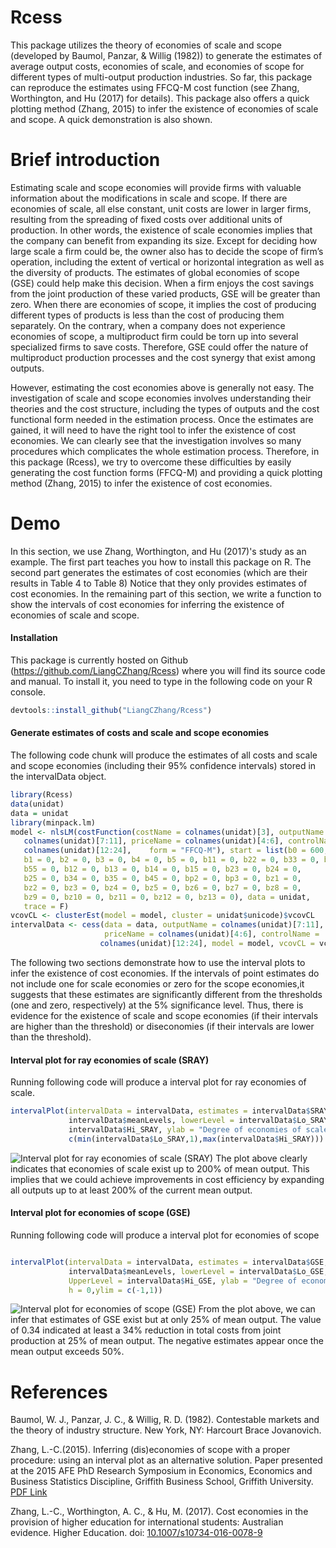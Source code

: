 <!-- README.md is generated from README.Rmd. Please edit that file -->
Rcess
=====

This package utilizes the theory of economies of scale and scope (developed by Baumol, Panzar, & Willig (1982)) to generate the estimates of average output costs, economies of scale, and economies of scope for different types of multi-output production industries. So far, this package can reproduce the estimates using FFCQ-M cost function (see Zhang, Worthington, and Hu (2017) for details). This package also offers a quick plotting method (Zhang, 2015) to infer the existence of economies of scale and scope. A quick demonstration is also shown.

Brief introduction
==================

Estimating scale and scope economies will provide firms with valuable information about the modifications in scale and scope. If there are economies of scale, all else constant, unit costs are lower in larger firms, resulting from the spreading of fixed costs over additional units of production. In other words, the existence of scale economies implies that the company can benefit from expanding its size. Except for deciding how large scale a firm could be, the owner also has to decide the scope of firm’s operation, including the extent of vertical or horizontal integration as well as the diversity of products. The estimates of global economies of scope (GSE) could help make this decision. When a firm enjoys the cost savings from the joint production of these varied products, GSE will be greater than zero. When there are economies of scope, it implies the cost of producing different types of products is less than the cost of producing them separately. On the contrary, when a company does not experience economies of scope, a multiproduct firm could be torn up into several specialized firms to save costs. Therefore, GSE could offer the nature of multiproduct production processes and the cost synergy that exist among outputs.

However, estimating the cost economies above is generally not easy. The investigation of scale and scope economies involves understanding their theories and the cost structure, including the types of outputs and the cost functional form needed in the estimation process. Once the estimates are gained, it will need to have the right tool to infer the existence of cost economies. We can clearly see that the investigation involves so many procedures which complicates the whole estimation process. Therefore, in this package (Rcess), we try to overcome these difficulties by easily generating the cost function forms (FFCQ-M) and providing a quick plotting method (Zhang, 2015) to infer the existence of cost economies.

Demo
====

In this section, we use Zhang, Worthington, and Hu (2017)'s study as an example. The first part teaches you how to install this package on R. The second part generates the estimates of cost economies (which are their results in Table 4 to Table 8) Notice that they only provides estimates of cost economies. In the remaining part of this section, we write a function to show the intervals of cost economies for inferring the existence of economies of scale and scope.

#### Installation

This package is currently hosted on Github (<https://github.com/LiangCZhang/Rcess>) where you will find its source code and manual. To install it, you need to type in the following code on your R console.

``` r
devtools::install_github("LiangCZhang/Rcess")
```

#### Generate estimates of costs and scale and scope economies

The following code chunk will produce the estimates of all costs and scale and scope economies (including their 95% confidence intervals) stored in the intervalData object.

``` r
library(Rcess)
data(unidat)
data = unidat
library(minpack.lm)
model <- nlsLM(costFunction(costName = colnames(unidat)[3], outputName = 
   colnames(unidat)[7:11], priceName = colnames(unidat)[4:6], controlName = 
   colnames(unidat)[12:24],    form = "FFCQ-M"), start = list(b0 = 600, 
   b1 = 0, b2 = 0, b3 = 0, b4 = 0, b5 = 0, b11 = 0, b22 = 0, b33 = 0, b44 = 0,
   b55 = 0, b12 = 0, b13 = 0, b14 = 0, b15 = 0, b23 = 0, b24 = 0,
   b25 = 0, b34 = 0, b35 = 0, b45 = 0, bp2 = 0, bp3 = 0, bz1 = 0,
   bz2 = 0, bz3 = 0, bz4 = 0, bz5 = 0, bz6 = 0, bz7 = 0, bz8 = 0,
   bz9 = 0, bz10 = 0, bz11 = 0, bz12 = 0, bz13 = 0), data = unidat,
   trace = F)
vcovCL <- clusterEst(model = model, cluster = unidat$unicode)$vcovCL
intervalData <- cess(data = data, outputName = colnames(unidat)[7:11], 
                     priceName = colnames(unidat)[4:6], controlName = 
                    colnames(unidat)[12:24], model = model, vcovCL = vcovCL)
```

The following two sections demonstrate how to use the interval plots to infer the existence of cost economies. If the intervals of point estimates do not include one for scale economies or zero for the scope economies,it suggests that these estimates are significantly different from the thresholds (one and zero, respectively) at the 5% significance level. Thus, there is evidence for the existence of scale and scope economies (if their intervals are higher than the threshold) or diseconomies (if their intervals are lower than the threshold).

#### Interval plot for ray economies of scale (SRAY)

Running following code will produce a interval plot for ray economies of scale.

``` r
intervalPlot(intervalData = intervalData, estimates = intervalData$SRAY, meanLevels =
             intervalData$meanLevels, lowerLevel = intervalData$Lo_SRAY,UpperLevel = 
             intervalData$Hi_SRAY, ylab = "Degree of economies of scale", h = 1,ylim =  
             c(min(intervalData$Lo_SRAY,1),max(intervalData$Hi_SRAY)))
```

![Interval plot for ray economies of scale (SRAY)](README-fig1-1.png) The plot above clearly indicates that economies of scale exist up to 200% of mean output. This implies that we could achieve improvements in cost efficiency by expanding all outputs up to at least 200% of the current mean output.

#### Interval plot for economies of scope (GSE)

Running following code will produce a interval plot for economies of scope

``` r

intervalPlot(intervalData = intervalData, estimates = intervalData$GSE, meanLevels = 
             intervalData$meanLevels, lowerLevel = intervalData$Lo_GSE,
             UpperLevel = intervalData$Hi_GSE, ylab = "Degree of economies of scope",
             h = 0,ylim = c(-1,1))
```

![Interval plot for economies of scope (GSE)](README-fig2-1.png) From the plot above, we can infer that estimates of GSE exist but at only 25% of mean output. The value of 0.34 indicated at least a 34% reduction in total costs from joint production at 25% of mean output. The negative estimates appear once the mean output exceeds 50%.

References
==========

Baumol, W. J., Panzar, J. C., & Willig, R. D. (1982). Contestable markets and the theory of industry structure. New York, NY: Harcourt Brace Jovanovich.

Zhang, L.-C.(2015). Inferring (dis)economies of scope with a proper procedure: using an interval plot as an alternative solution. Paper presented at the 2015 AFE PhD Research Symposium in Economics, Economics and Business Statistics Discipline, Griffith Business School, Griffith University. [PDF Link](https://www.researchgate.net/publication/279849568_Inferring_diseconomies_of_scope_with_a_proper_procedure_Using_an_interval_plot_as_an_alternative_solution)

Zhang, L.-C., Worthington, A. C., & Hu, M. (2017). Cost economies in the provision of higher education for international students: Australian evidence. Higher Education. doi: [10.1007/s10734-016-0078-9](http://link.springer.com/article/10.1007/s10734-016-0078-9)
